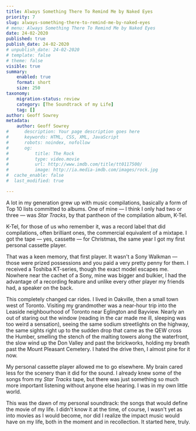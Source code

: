 ```yaml
---
title: Always Something There To Remind Me by Naked Eyes
priority: 7
slug: always-something-there-to-remind-me-by-naked-eyes
# menu: Always Something There To Remind Me by Naked Eyes
date: 24-02-2020
published: true
publish_date: 24-02-2020
# unpublish_date: 24-02-2020
# template: false
# theme: false
visible: true
summary:
    enabled: true
    format: short
    size: 250
taxonomy:
    migration-status: review
    category: [The Soundtrack of my Life]
    tag: []
author: Geoff Sowrey
metadata:
    author: Geoff Sowrey
#      description: Your page description goes here
#      keywords: HTML, CSS, XML, JavaScript
#      robots: noindex, nofollow
#      og:
#          title: The Rock
#          type: video.movie
#          url: http://www.imdb.com/title/tt0117500/
#          image: http://ia.media-imdb.com/images/rock.jpg
#  cache_enable: false
#  last_modified: true

---
```


A lot in my generation grew up with music compilations, basically a form of Top 10 lists committed to albums. One of mine — I think I only had two or three — was *Star Tracks*, by that pantheon of the compilation album, K-Tel.

K-Tel, for those of us who remember it, was a record label that did compilations, often brilliant ones, the commercial equivalent of a mixtape. I got the tape — yes, cassette — for Christmas, the same year I got my first personal cassette player.

 That was a keen memory, that first player. It wasn't a Sony Walkman — those were prized possessions and you paid a very pretty penny for them. I received a Toshiba KT-series, though the exact model escapes me. Nowhere near the cachet of a Sony, mine was bigger and bulkier, I had the advantage of a recording feature and unlike every other player my friends had, a speaker on the back.

This completely changed car rides. I lived in Oakville, then a small town west of Toronto. Visiting my grandmother was a near-hour trip into the Leaside neighbourhood of Toronto near Eglington and Bayview. Nearly an out of staring out the window (reading in the car made me ill, sleeping was too weird a sensation), seeing the same sodium streetlights on the highway, the same sights right up to the sudden drop that came as the QEW cross the Humber, smelling the stench of the malting towers along the waterfront, the slow wind up the Don Valley and past the brickworks, holding my breath past the Mount Pleasant Cemetery. I hated the drive then, I almost pine for it now.

My personal cassette player allowed me to go elsewhere. My brain cared less for the scenery than it did for the sound. I already knew some of the songs from my *Star Tracks* tape, but there was just something so much more important listening without anyone else hearing. I was in my own little world.

This was the dawn of my personal soundtrack: the songs that would define the movie of my life. I didn't know it at the time, of course, I wasn't yet as into movies as I would become, nor did I realize the impact music would have on my life, both in the moment and in recollection. It started here, truly.